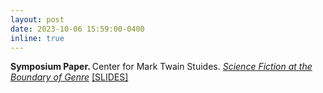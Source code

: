 ```yaml
---
layout: post
date: 2023-10-06 15:59:00-0400
inline: true
---
```


<strong>Symposium Paper. </strong>Center for Mark Twain Stuides. <em>[Science Fiction at the Boundary of Genre](https://marktwainstudies.com/2023-quarry-farm-symposium-mark-twain-invention-technology-and-science-fiction/)</em> [[SLIDES]](/assets/pdf/Litvack-Katzman_QuarryFarmSymposium_Slides.pdf)